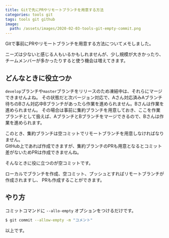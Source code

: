 ```yaml
---
title: Gitで先にPRやリモートブランチを用意する方法
categories: tools git
tags: tools git github
image:
  path: /assets/images/2020-02-03-tools-git-empty-commit.png
---
```


Gitで事前にPRやリモートブランチを用意する方法についてメモしました。

ニーズは少ないと感じる人もいるかもしれませんが、少し規模が大きかったり、チームメンバーが多かったりすると使う機会は増えてきます。

## どんなときに役立つか
`develop`ブランチや`master`ブランチをリリースのため凍結中は、それらにマージできませんよね。
その状態だと次バージョン対応で、Aさん対応済みAブランチ待ちのBさん対応中Bブランチがあったら作業を進められません。Bさんは作業を進められません。
その場合は事前に集約ブランチを用意しておき、ここを作業ブランチとして扱えば、AブランチとBブランチをマージできるので、Bさんは作業を進められます。

このとき、集約ブランチは空コミットでリモートブランチを用意しなければなりません。  
GitHub上であれば作成できますが、集約ブランチのPRも用意となるとコミット差がないためPRは作成できませんね。

そんなときに役に立つのが空コミットです。

ローカルでブランチを作成、空コミット、プッシュとすればリモートブランチが作成されますし、
PRも作成することができます。

## やり方

コミットコマンドに `--allo-empty` オプションをつけるだけです。

```sh
$ git commit --allow-empty -m "コメント"
```

以上です。
